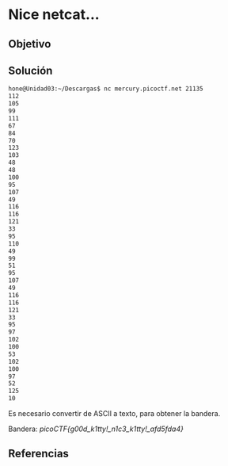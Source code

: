 # Nice netcat...

## Objetivo

## Solución 

```bash
hone@Unidad03:~/Descargas$ nc mercury.picoctf.net 21135
112 
105 
99 
111 
67 
84 
70 
123 
103 
48 
48 
100 
95 
107 
49 
116 
116 
121 
33 
95 
110 
49 
99 
51 
95 
107 
49 
116 
116 
121 
33 
95 
97 
102 
100 
53 
102 
100 
97 
52 
125 
10
```

Es necesario convertir de ASCII a texto, para obtener la bandera.

Bandera: *picoCTF{g00d_k1tty!_n1c3_k1tty!_afd5fda4}*
## Referencias